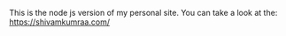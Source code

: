 This is the node js version of my personal site.
You can take a look at the: https://shivamkumraa.com/
